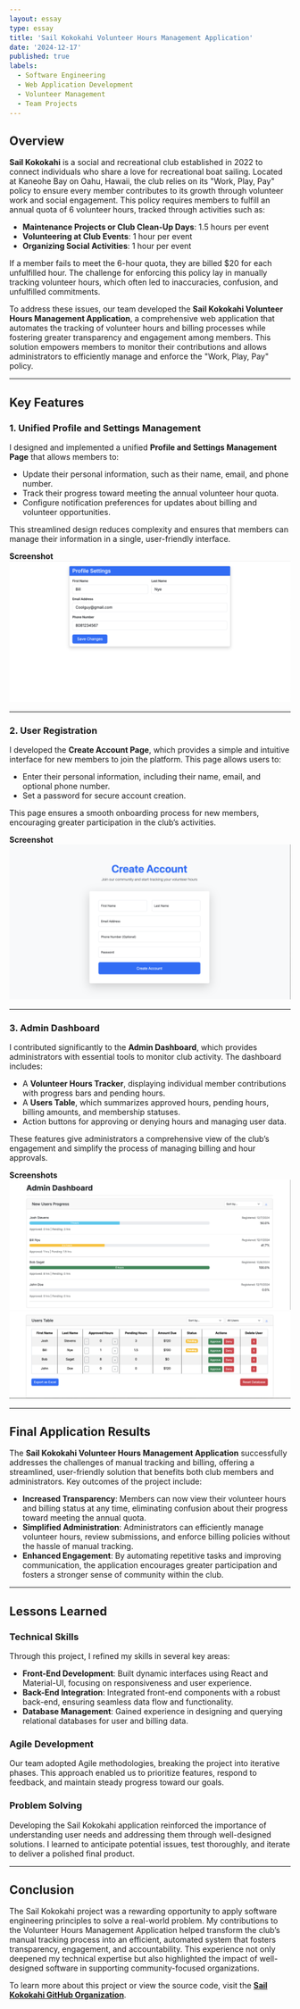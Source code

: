 ```yaml
---
layout: essay
type: essay
title: 'Sail Kokokahi Volunteer Hours Management Application'
date: '2024-12-17'
published: true
labels:
  - Software Engineering
  - Web Application Development
  - Volunteer Management
  - Team Projects
---
```


## Overview

**Sail Kokokahi** is a social and recreational club established in 2022 to connect individuals who share a love for recreational boat sailing. Located at Kaneohe Bay on Oahu, Hawaii, the club relies on its "Work, Play, Pay" policy to ensure every member contributes to its growth through volunteer work and social engagement. This policy requires members to fulfill an annual quota of 6 volunteer hours, tracked through activities such as:

- **Maintenance Projects or Club Clean-Up Days**: 1.5 hours per event  
- **Volunteering at Club Events**: 1 hour per event  
- **Organizing Social Activities**: 1 hour per event  

If a member fails to meet the 6-hour quota, they are billed $20 for each unfulfilled hour. The challenge for enforcing this policy lay in manually tracking volunteer hours, which often led to inaccuracies, confusion, and unfulfilled commitments.

To address these issues, our team developed the **Sail Kokokahi Volunteer Hours Management Application**, a comprehensive web application that automates the tracking of volunteer hours and billing processes while fostering greater transparency and engagement among members. This solution empowers members to monitor their contributions and allows administrators to efficiently manage and enforce the "Work, Play, Pay" policy.

---

## Key Features

### **1. Unified Profile and Settings Management**
I designed and implemented a unified **Profile and Settings Management Page** that allows members to:
- Update their personal information, such as their name, email, and phone number.
- Track their progress toward meeting the annual volunteer hour quota.
- Configure notification preferences for updates about billing and volunteer opportunities.

This streamlined design reduces complexity and ensures that members can manage their information in a single, user-friendly interface.

**Screenshot**  
![Profile and Settings Page](img/profile-settings.png)

---

### **2. User Registration**
I developed the **Create Account Page**, which provides a simple and intuitive interface for new members to join the platform. This page allows users to:
- Enter their personal information, including their name, email, and optional phone number.
- Set a password for secure account creation.

This page ensures a smooth onboarding process for new members, encouraging greater participation in the club’s activities.

**Screenshot**  
![Create Account Page](img/create-account.png)

---

### **3. Admin Dashboard**
I contributed significantly to the **Admin Dashboard**, which provides administrators with essential tools to monitor club activity. The dashboard includes:
- A **Volunteer Hours Tracker**, displaying individual member contributions with progress bars and pending hours.  
- A **Users Table**, which summarizes approved hours, pending hours, billing amounts, and membership statuses.  
- Action buttons for approving or denying hours and managing user data.

These features give administrators a comprehensive view of the club’s engagement and simplify the process of managing billing and hour approvals.

**Screenshots**  
![Admin Dashboard - Progress Bars](img/admin-dashboard-progress.png)  
![Admin Dashboard - Users Table](img/admin-dashboard-table.png)

---

## Final Application Results

The **Sail Kokokahi Volunteer Hours Management Application** successfully addresses the challenges of manual tracking and billing, offering a streamlined, user-friendly solution that benefits both club members and administrators. Key outcomes of the project include:

- **Increased Transparency**: Members can now view their volunteer hours and billing status at any time, eliminating confusion about their progress toward meeting the annual quota.  
- **Simplified Administration**: Administrators can efficiently manage volunteer hours, review submissions, and enforce billing policies without the hassle of manual tracking.  
- **Enhanced Engagement**: By automating repetitive tasks and improving communication, the application encourages greater participation and fosters a stronger sense of community within the club.

---

## Lessons Learned

### **Technical Skills**
Through this project, I refined my skills in several key areas:
- **Front-End Development**: Built dynamic interfaces using React and Material-UI, focusing on responsiveness and user experience.  
- **Back-End Integration**: Integrated front-end components with a robust back-end, ensuring seamless data flow and functionality.  
- **Database Management**: Gained experience in designing and querying relational databases for user and billing data.  

### **Agile Development**
Our team adopted Agile methodologies, breaking the project into iterative phases. This approach enabled us to prioritize features, respond to feedback, and maintain steady progress toward our goals.

### **Problem Solving**
Developing the Sail Kokokahi application reinforced the importance of understanding user needs and addressing them through well-designed solutions. I learned to anticipate potential issues, test thoroughly, and iterate to deliver a polished final product.

---

## Conclusion

The Sail Kokokahi project was a rewarding opportunity to apply software engineering principles to solve a real-world problem. My contributions to the Volunteer Hours Management Application helped transform the club’s manual tracking process into an efficient, automated system that fosters transparency, engagement, and accountability. This experience not only deepened my technical expertise but also highlighted the impact of well-designed software in supporting community-focused organizations.

To learn more about this project or view the source code, visit the **[Sail Kokokahi GitHub Organization](https://github.com/Sail-Kokokahi)**.
